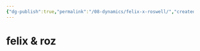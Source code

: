 ```yaml
---
{"dg-publish":true,"permalink":"/08-dynamics/felix-x-roswell/","created":"2024-11-08T12:21:37.639-06:00","updated":"2024-11-08T12:24:42.815-06:00"}
---
```


# felix & roz